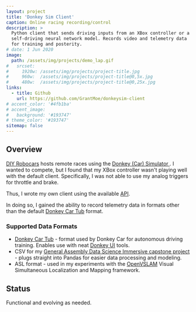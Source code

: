 ```yaml
---
layout: project
title: 'Donkey Sim Client'
caption: Online racing recording/control
description: >
  Python client that sends driving inputs from an XBox controller or a 
  self-driving neural network model. Records video and telemetry data 
  for training and posterity.
# date: 1 Jun 2020
image: 
  path: /assets/img/projects/demo_lap.gif
#   srcset: 
#     1920w: /assets/img/projects/project-title.jpg
#     960w:  /assets/img/projects/project-title@0,5x.jpg
#     480w:  /assets/img/projects/project-title@0,25x.jpg
links:
  - title: Github
    url: https://github.com/GrantMoe/donkeysim-client
# accent_color: '#4fb1ba'
# accent_image:
#   background: '#193747'
# theme_color: '#193747'
sitemap: false
---
```

<!--spacer to prevent body header replacing title-->
## Overview
[DIY Robocars](https://www.meetup.com/DIYRobocars/) hosts remote races using the [Donkey (Car) Simulator ](https://www.donkeycar.com/updates/simulator). I wanted to compete, but I found that my XBox controller wasn't playing well with the default client. Specifically, I was not able to use my analog triggers for throttle and brake.

Thus, I wrote my own client using the available [API](https://docs.donkeycar.com/guide/simulator/#api).

In doing so, I gained the ability to record telemetry data in formats other than the default [Donkey Car Tub](https://docs.donkeycar.com/parts/stores/#tub) format.

### Supported Data Formats
* [Donkey Car Tub](https://docs.donkeycar.com/parts/stores/#tub) - format used by Donkey Car for autonomous driving training. Enables use with neat [Donkey UI](https://docs.donkeycar.com/utility/ui/) tools.
* CSV for my [General Assembly Data Science Immersive capstone project](https://github.com/GrantMoe/DSI-Capstone-Project) - plugs straight into Pandas for easier data processing and modeling.
* ASL format - used in my experiments with the [OpenVSLAM](https://github.com/OpenVSLAM-Community/openvslam) Visual Simultaneous Localization and Mapping framework.


## Status
Functional and evolving as needed.